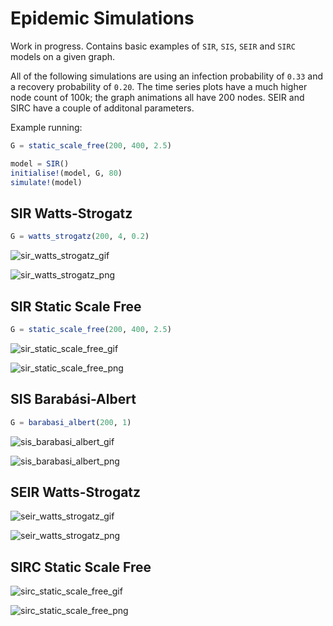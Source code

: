 # Epidemic Simulations
Work in progress. Contains basic examples of `SIR`, `SIS`, `SEIR` and `SIRC` models on a given graph.

All of the following simulations are using an infection probability of `0.33` and a recovery probability of `0.20`. The time series plots have a much higher node count of 100k; the graph animations all have 200 nodes. SEIR and SIRC have a couple of additonal parameters.

Example running:
```julia
G = static_scale_free(200, 400, 2.5)

model = SIR()
initialise!(model, G, 80)
simulate!(model)
```

## SIR Watts-Strogatz
```julia
G = watts_strogatz(200, 4, 0.2)
```
![sir_watts_strogatz_gif](docs/examples/sir_watts_strogatz.gif " ")

![sir_watts_strogatz_png](docs/examples/sir_watts_strogatz.png " ")


## SIR Static Scale Free
```julia
G = static_scale_free(200, 400, 2.5)
```
![sir_static_scale_free_gif](docs/examples/sir_static_scale_free.gif " ")

![sir_static_scale_free_png](docs/examples/sir_static_scale_free.png " ")


## SIS Barabási-Albert
```julia
G = barabasi_albert(200, 1)
```
![sis_barabasi_albert_gif](docs/examples/sis_barabasi_albert.gif " ")

![sis_barabasi_albert_png](docs/examples/sis_barabasi_albert.png " ")


## SEIR Watts-Strogatz
![seir_watts_strogatz_gif](docs/examples/seir_watts_strogatz.gif " ")

![seir_watts_strogatz_png](docs/examples/seir_watts_strogatz.png " ")


## SIRC Static Scale Free
![sirc_static_scale_free_gif](docs/examples/sirc_static_scale_free.gif " ")

![sirc_static_scale_free_png](docs/examples/sirc_static_scale_free.png " ")
